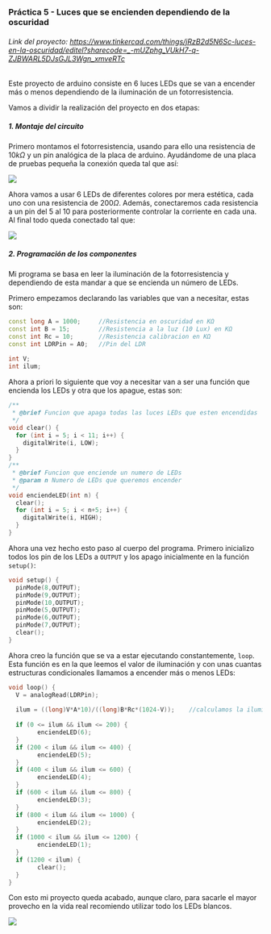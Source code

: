 ### Práctica 5 - Luces que se encienden dependiendo de la oscuridad

###### Link del proyecto: https://www.tinkercad.com/things/jRzB2d5N6Sc-luces-en-la-oscuridad/editel?sharecode=_-mUZphg_VUkH7-q-ZJBWARL5DJsGJL3Wgn_xmveRTc

Este proyecto de arduino consiste en 6 luces LEDs que se van a encender más o menos dependiendo de la iluminación de un fotorresistencia.

Vamos a dividir la realización del proyecto en dos etapas:

##### 1. Montaje del circuito

Primero montamos el fotorresistencia, usando para ello una resistencia de $10k\Omega$ y un pin analógica de la placa de arduino. Ayudándome de una placa de pruebas pequeña la conexión queda tal que así:

![](/home/arubiom/Desktop/git/EC/practica5/fotorresistencia.png)

Ahora vamos a usar 6 LEDs de diferentes colores por mera estética, cada uno con una resistencia de $200\Omega$. Además, conectaremos cada resistencia a un pin del 5 al 10 para posteriormente controlar la corriente en cada una. Al final todo queda conectado tal que:

![](/home/arubiom/Desktop/git/EC/practica5/circuito.png)

##### 2. Programación de los componentes

Mi programa se basa en leer la iluminación de la fotorresistencia y dependiendo de esta mandar a que se encienda un número de LEDs.

Primero empezamos declarando las variables que van a necesitar, estas son:

```c++
const long A = 1000;     //Resistencia en oscuridad en KΩ
const int B = 15;        //Resistencia a la luz (10 Lux) en KΩ
const int Rc = 10;       //Resistencia calibracion en KΩ
const int LDRPin = A0;   //Pin del LDR
 
int V;
int ilum;
```

Ahora a priori lo siguiente que voy a necesitar van a ser una función que encienda los LEDs y otra que los apague, estas son:

```c++
/**
 * @brief Funcion que apaga todas las luces LEDs que esten encendidas
 */
void clear() {
  for (int i = 5; i < 11; i++) {
    digitalWrite(i, LOW);
  }
}
/**
 * @brief Funcion que enciende un numero de LEDs
 * @param n Numero de LEDs que queremos encender
 */
void enciendeLED(int n) {
  clear();
  for (int i = 5; i < n+5; i++) {
    digitalWrite(i, HIGH);
  }
}
```

Ahora una vez hecho esto paso al cuerpo del programa. Primero inicializo todos los pin de los LEDs a `OUTPUT` y los apago inicialmente en la función `setup()`:

```c++
void setup() {
  pinMode(8,OUTPUT);
  pinMode(9,OUTPUT);
  pinMode(10,OUTPUT);
  pinMode(5,OUTPUT);
  pinMode(6,OUTPUT);
  pinMode(7,OUTPUT);
  clear();
}
```

Ahora creo la función que se va a estar ejecutando constantemente, `loop`. Esta función es en la que leemos el valor de iluminación y con unas cuantas estructuras condicionales llamamos a encender más o menos LEDs:

```c++
void loop() {
  V = analogRead(LDRPin);         
  
  ilum = ((long)V*A*10)/((long)B*Rc*(1024-V));    //calculamos la iluminacion
  
  if (0 <= ilum && ilum <= 200) {
    	enciendeLED(6);
  }
  if (200 < ilum && ilum <= 400) {
    	enciendeLED(5);
  }
  if (400 < ilum && ilum <= 600) {
		enciendeLED(4);
  }
  if (600 < ilum && ilum <= 800) {
    	enciendeLED(3);
  }
  if (800 < ilum && ilum <= 1000) {
    	enciendeLED(2);
  }
  if (1000 < ilum && ilum <= 1200) {
    	enciendeLED(1);
  }
  if (1200 < ilum) {
    	clear();
  }
}
```

Con esto mi proyecto queda acabado, aunque claro, para sacarle el mayor provecho en la vida real recomiendo utilizar todo los LEDs blancos.

![](/home/arubiom/Desktop/git/EC/practica5/todo.png)